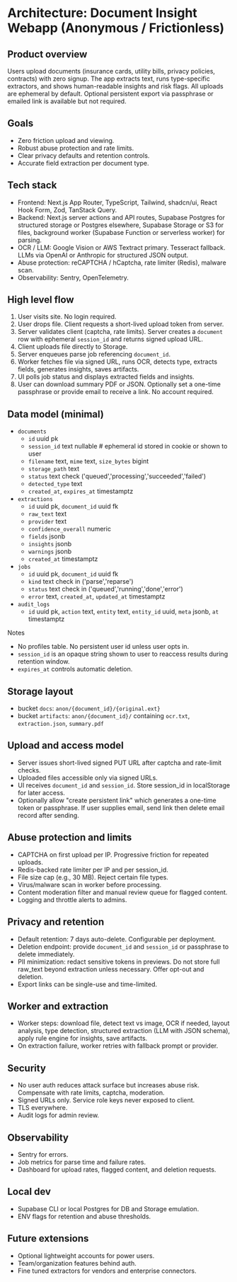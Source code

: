 # Architecture: Document Insight Webapp (Anonymous / Frictionless)

## Product overview
Users upload documents (insurance cards, utility bills, privacy policies, contracts) with zero signup. The app extracts text, runs type-specific extractors, and shows human-readable insights and risk flags. All uploads are ephemeral by default. Optional persistent export via passphrase or emailed link is available but not required.

## Goals
- Zero friction upload and viewing.
- Robust abuse protection and rate limits.
- Clear privacy defaults and retention controls.
- Accurate field extraction per document type.

## Tech stack
- Frontend: Next.js App Router, TypeScript, Tailwind, shadcn/ui, React Hook Form, Zod, TanStack Query.
- Backend: Next.js server actions and API routes, Supabase Postgres for structured storage or Postgres elsewhere, Supabase Storage or S3 for files, background worker (Supabase Function or serverless worker) for parsing.
- OCR / LLM: Google Vision or AWS Textract primary. Tesseract fallback. LLMs via OpenAI or Anthropic for structured JSON output.
- Abuse protection: reCAPTCHA / hCaptcha, rate limiter (Redis), malware scan.
- Observability: Sentry, OpenTelemetry.

## High level flow
1. User visits site. No login required.
2. User drops file. Client requests a short-lived upload token from server.
3. Server validates client (captcha, rate limits). Server creates a `document` row with ephemeral `session_id` and returns signed upload URL.
4. Client uploads file directly to Storage.
5. Server enqueues parse job referencing `document_id`.
6. Worker fetches file via signed URL, runs OCR, detects type, extracts fields, generates insights, saves artifacts.
7. UI polls job status and displays extracted fields and insights.
8. User can download summary PDF or JSON. Optionally set a one-time passphrase or provide email to receive a link. No account required.

## Data model (minimal)
- `documents`
  - `id` uuid pk
  - `session_id` text nullable  # ephemeral id stored in cookie or shown to user
  - `filename` text, `mime` text, `size_bytes` bigint
  - `storage_path` text
  - `status` text check ('queued','processing','succeeded','failed')
  - `detected_type` text
  - `created_at`, `expires_at` timestamptz
- `extractions`
  - `id` uuid pk, `document_id` uuid fk
  - `raw_text` text
  - `provider` text
  - `confidence_overall` numeric
  - `fields` jsonb
  - `insights` jsonb
  - `warnings` jsonb
  - `created_at` timestamptz
- `jobs`
  - `id` uuid pk, `document_id` uuid fk
  - `kind` text check in ('parse','reparse')
  - `status` text check in ('queued','running','done','error')
  - `error` text, `created_at`, `updated_at` timestamptz
- `audit_logs`
  - `id` uuid pk, `action` text, `entity` text, `entity_id` uuid, `meta` jsonb, `at` timestamptz

Notes
- No profiles table. No persistent user id unless user opts in.
- `session_id` is an opaque string shown to user to reaccess results during retention window.
- `expires_at` controls automatic deletion.

## Storage layout
- bucket `docs`: `anon/{document_id}/{original.ext}`
- bucket `artifacts`: `anon/{document_id}/` containing `ocr.txt`, `extraction.json`, `summary.pdf`

## Upload and access model
- Server issues short-lived signed PUT URL after captcha and rate-limit checks.
- Uploaded files accessible only via signed URLs.
- UI receives `document_id` and `session_id`. Store session_id in localStorage for later access.
- Optionally allow "create persistent link" which generates a one-time token or passphrase. If user supplies email, send link then delete email record after sending.

## Abuse protection and limits
- CAPTCHA on first upload per IP. Progressive friction for repeated uploads.
- Redis-backed rate limiter per IP and per session_id.
- File size cap (e.g., 30 MB). Reject certain file types.
- Virus/malware scan in worker before processing.
- Content moderation filter and manual review queue for flagged content.
- Logging and throttle alerts to admins.

## Privacy and retention
- Default retention: 7 days auto-delete. Configurable per deployment.
- Deletion endpoint: provide `document_id` and `session_id` or passphrase to delete immediately.
- PII minimization: redact sensitive tokens in previews. Do not store full raw_text beyond extraction unless necessary. Offer opt-out and deletion.
- Export links can be single-use and time-limited.

## Worker and extraction
- Worker steps: download file, detect text vs image, OCR if needed, layout analysis, type detection, structured extraction (LLM with JSON schema), apply rule engine for insights, save artifacts.
- On extraction failure, worker retries with fallback prompt or provider.

## Security
- No user auth reduces attack surface but increases abuse risk. Compensate with rate limits, captcha, moderation.
- Signed URLs only. Service role keys never exposed to client.
- TLS everywhere.
- Audit logs for admin review.

## Observability
- Sentry for errors.
- Job metrics for parse time and failure rates.
- Dashboard for upload rates, flagged content, and deletion requests.

## Local dev
- Supabase CLI or local Postgres for DB and Storage emulation.
- ENV flags for retention and abuse thresholds.

## Future extensions
- Optional lightweight accounts for power users.
- Team/organization features behind auth.
- Fine tuned extractors for vendors and enterprise connectors.
